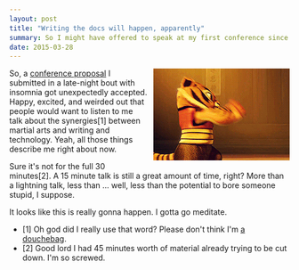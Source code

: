 ```yaml
---
layout: post
title: "Writing the docs will happen, apparently"
summary: So I might have offered to speak at my first conference since university...
date: 2015-03-28
---
```


<img src="/img/kungfu-panda-tigress-baby.gif" alt="Tigress from Kung Fu Panda, as a baby martial artist" style="float:right;PADDING-LEFT: 10px;PADDING-BOTTOM: 10px">

So, a [conference proposal](http://www.writethedocs.org//conf/na/2015/speakers/#speaker-gwalli) I submitted in a late-night bout with insomnia got unexpectedly accepted. Happy, excited, and weirded out that people would want to listen to me talk about the synergies[1] between martial arts and writing and technology. Yeah, all those things describe me right about now.

Sure it's not for the full 30 minutes[2]. A 15 minute talk is still a great amount of time, right? More than a lightning talk, less than ... well, less than the potential to bore someone stupid, I suppose.

It looks like this is really gonna happen. I gotta go meditate.

- [1] Oh god did I really use that word? Please don't think I'm [a douchebag](http://unsuck-it.com/synergy/).
- [2] Good lord I had 45 minutes worth of material already trying to be cut down. I'm so screwed.
